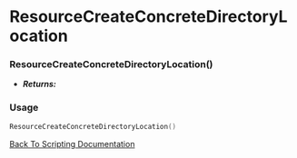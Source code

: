 # ResourceCreateConcreteDirectoryLocation

### ResourceCreateConcreteDirectoryLocation()
- ***Returns:*** 

### Usage

```Lua
ResourceCreateConcreteDirectoryLocation()
```


[Back To Scripting Documentation](../README.md)
